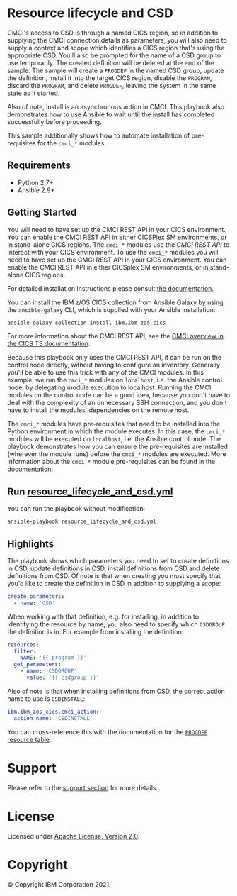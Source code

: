 # Resource lifecycle and CSD

CMCI's access to CSD is through a named CICS region, so in addition to
supplying the CMCI connection details as parameters, you will also need to
supply a context and scope which identifies a CICS region that's using the
appropriate CSD. You'll also be prompted for the name of a CSD group to use
temporarily. The created definition will be deleted at the end of the
sample. The sample will create a `PROGDEF` in the named CSD group,
update the definition, install it into the target CICS region, disable the
`PROGRAM`, discard the `PROGRAM`, and delete `PROGDEF`, leaving the system
in the same state as it started.

Also of note, install is an asynchronous action in CMCI. This playbook also
demonstrates how to use Ansible to wait until the install has completed
successfully before proceeding.

This sample additionally shows how to automate installation of
pre-requisites for the `cmci_*` modules.

## Requirements

- Python 2.7+
- Ansible 2.9+

## Getting Started

You will need to have set up the CMCI REST API in your CICS environment. You
can enable the CMCI REST API in either CICSPlex SM environments, or in
stand-alone CICS regions. The `cmci_*` modules use the *CMCI REST API* to
interact with your CICS environment. To use the `cmci_*` modules you
will need to have set up the CMCI REST API in your CICS environment. You can
enable the CMCI REST API in either CICSplex SM environments, or in stand-alone
CICS regions.

For detailed installation instructions please consult
[the documentation](https://ibm.github.io/z_ansible_collections_doc/installation/installation.html).

You can install the IBM z/OS CICS collection from Ansible Galaxy by using the
`ansible-galaxy` CLI, which is supplied with your Ansible installation:

```bash
ansible-galaxy collection install ibm.ibm_zos_cics
```

For more information about the CMCI REST API, see the
[CMCI overview in the CICS TS documentation](https://www.ibm.com/docs/en/cics-ts/5.6?topic=environment-cics-management-client-interface-cmci).

Because this playbook only uses the CMCI REST API, it can be run on the control
node directly, without having to configure an inventory. Generally you'll be
able to use this trick with any of the CMCI modules. In this example, we run
the `cmci_*` modules on `localhost`, i.e. the Ansible control node, by delegating
module execution to localhost. Running the CMCI modules on the control node can
be a good idea, because you don't have to deal with the complexity of an
unnecessary SSH connection, and you don't have to install the modules'
dependencies on the remote host.

The `cmci_*` modules have pre-requisites that need to be installed into the
Python environment in which the module executes. In this case, the `cmci_*`
modules will be executed on `localhost`, i.e. the Ansible control node.
The playbook demonstrates how you can ensure the pre-requisites are installed
(wherever the module runs) before the `cmci_*` modules are executed. More
information about the `cmci_*` module pre-requisites can be found in the
[documentation](https://ibm.github.io/z_ansible_collections_doc/ibm_zos_cics/docs/source/requirements_managed.html).

## Run [resource_lifecycle_and_csd.yml](resource_lifecycle_and_csd.yml)

You can run the playbook without modification:

```bash
ansible-playbook resource_lifecycle_and_csd.yml
````

## Highlights

The playbook shows which parameters you need to set to create definitions in CSD,
update definitions in CSD, install definitions from CSD and delete definitions
from CSD. Of note is that when creating you must specify that you'd like to
create the definition in CSD in addition to supplying a scope:

```yaml
create_parameters:
  - name: 'CSD'
```

When working with that definition, e.g. for installing, in addition to
identifying the resource by name, you also need to specify which `CSDGROUP` the
definition is in. For example from installing the definition:

```yaml
resources:
  filter:
    NAME: '{{ program }}'
  get_parameters:
    - name: 'CSDGROUP'
      value: '{{ csdgroup }}'
```

Also of note is that when installing definitions from CSD, the correct action
name to use is `CSDINSTALL`:

```yaml
ibm.ibm_zos_cics.cmci_action:
  action_name: 'CSDINSTALL'
```

You can cross-reference this with the documentation for the
[`PROGDEF` resource table](https://www.ibm.com/docs/en/cics-ts/5.6?topic=tables-progdef-resource-table).

# Support

Please refer to the [support section](../../../../README.md/#support) for more details.

# License

Licensed under [Apache License, Version 2.0](https://opensource.org/licenses/Apache-2.0).

# Copyright

© Copyright IBM Corporation 2021.
